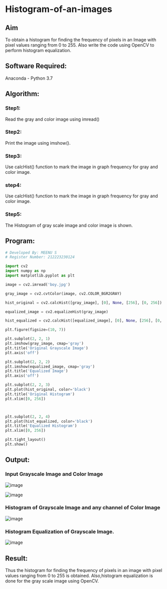 
# Histogram-of-an-images
## Aim
To obtain a histogram for finding the frequency of pixels in an Image with pixel values ranging from 0 to 255. Also write the code using OpenCV to perform histogram equalization.

## Software Required:
Anaconda - Python 3.7

## Algorithm:
### Step1:
Read the gray and color image using imread()

### Step2:
Print the image using imshow().



### Step3:
Use calcHist() function to mark the image in graph frequency for gray and color image.

### step4:
Use calcHist() function to mark the image in graph frequency for gray and color image.

### Step5:
The Histogram of gray scale image and color image is shown.


## Program:
```python
# Developed By: MEENU S
# Register Number: 212223230124

import cv2
import numpy as np
import matplotlib.pyplot as plt

image = cv2.imread('boy.jpg')

gray_image = cv2.cvtColor(image, cv2.COLOR_BGR2GRAY)

hist_original = cv2.calcHist([gray_image], [0], None, [256], [0, 256])

equalized_image = cv2.equalizeHist(gray_image)

hist_equalized = cv2.calcHist([equalized_image], [0], None, [256], [0, 256])

plt.figure(figsize=(10, 7))

plt.subplot(2, 2, 1)
plt.imshow(gray_image, cmap='gray')
plt.title('Original Grayscale Image')
plt.axis('off')

plt.subplot(2, 2, 2)
plt.imshow(equalized_image, cmap='gray')
plt.title('Equalized Image')
plt.axis('off')

plt.subplot(2, 2, 3)
plt.plot(hist_original, color='black')
plt.title('Original Histogram')
plt.xlim([0, 256])



plt.subplot(2, 2, 4)
plt.plot(hist_equalized, color='black')
plt.title('Equalized Histogram')
plt.xlim([0, 256])

plt.tight_layout()
plt.show()
```
## Output:
### Input Grayscale Image and Color Image

![image](https://github.com/user-attachments/assets/4b8bd523-c052-4aa2-8d91-4021c73ba626)


![image](https://github.com/user-attachments/assets/9bfd9ab4-f0d7-4899-a1e3-e76fb1bf13f3)


### Histogram of Grayscale Image and any channel of Color Image

![image](https://github.com/user-attachments/assets/9b02bad4-1e94-428e-be7f-3634dbc7e2f5)

### Histogram Equalization of Grayscale Image.

![image](https://github.com/user-attachments/assets/3a30622b-3402-46f6-9c4f-6f932c06827d)

## Result: 
Thus the histogram for finding the frequency of pixels in an image with pixel values ranging from 0 to 255 is obtained. Also,histogram equalization is done for the gray scale image using OpenCV.
